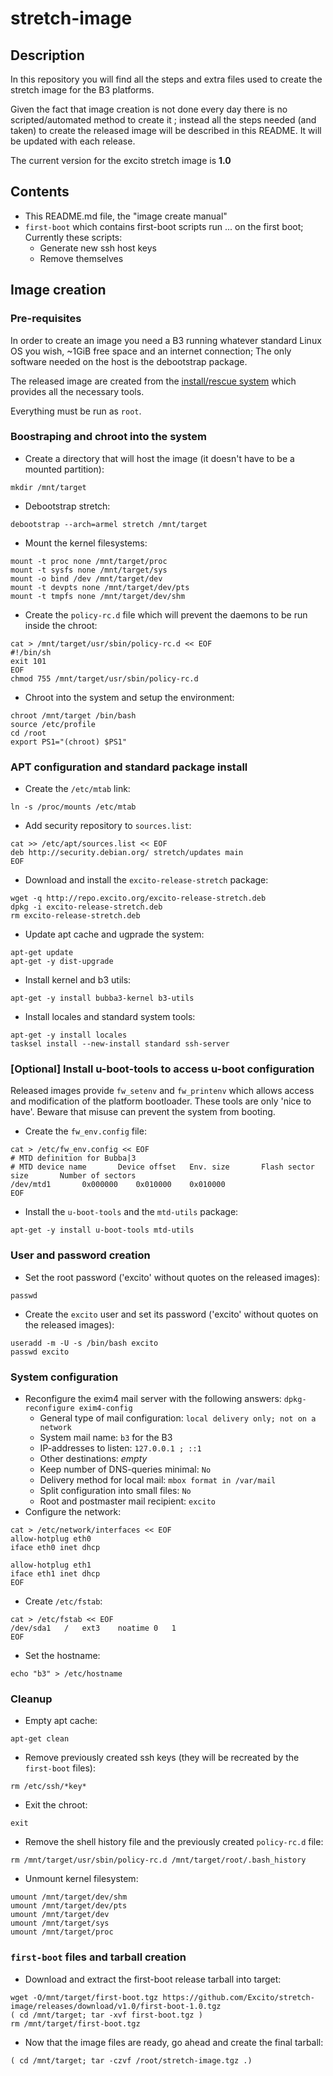 # stretch-image

## Description

In this repository you will find all the steps and extra files used to create the stretch image for the B3 platforms.

Given the fact that image creation is not done every day there is no scripted/automated method to create it ; instead all the steps needed (and taken) to create the released image will be described in this README. It will be updated with each release.

The current version for the excito stretch image is **1.0**

## Contents

- This README.md file, the "image create manual"
- `first-boot` which contains first-boot scripts run ... on the first boot; Currently these scripts:
  - Generate new ssh host keys
  - Remove themselves

## Image creation

### Pre-requisites

In order to create an image you need a B3 running whatever standard Linux OS you wish, ~1GiB free space and an internet connection; The only software needed on the host is the debootstrap package.

The released image are created from the [install/rescue system](https://github.com/Excito/buildroot) which provides all the necessary tools.

Everything must be run as `root`.

### Boostraping and chroot into the system

- Create a directory that will host the image (it doesn't have to be a mounted partition):
```
mkdir /mnt/target
```
- Debootstrap stretch:
```
debootstrap --arch=armel stretch /mnt/target 
```
- Mount the kernel filesystems:
```
mount -t proc none /mnt/target/proc
mount -t sysfs none /mnt/target/sys
mount -o bind /dev /mnt/target/dev
mount -t devpts none /mnt/target/dev/pts
mount -t tmpfs none /mnt/target/dev/shm
```
- Create the `policy-rc.d` file which will prevent the daemons to be run inside the chroot:
```
cat > /mnt/target/usr/sbin/policy-rc.d << EOF
#!/bin/sh
exit 101
EOF
chmod 755 /mnt/target/usr/sbin/policy-rc.d
```
- Chroot into the system and setup the environment:
```
chroot /mnt/target /bin/bash
source /etc/profile
cd /root
export PS1="(chroot) $PS1"
```

### APT configuration and standard package install

- Create the `/etc/mtab` link:
```
ln -s /proc/mounts /etc/mtab
```
- Add security repository to `sources.list`:
```
cat >> /etc/apt/sources.list << EOF
deb http://security.debian.org/ stretch/updates main
EOF
```
- Download and install the `excito-release-stretch` package:
```
wget -q http://repo.excito.org/excito-release-stretch.deb
dpkg -i excito-release-stretch.deb
rm excito-release-stretch.deb
```
- Update apt cache and ugprade the system:
```
apt-get update
apt-get -y dist-upgrade
```
- Install kernel and b3 utils:
```
apt-get -y install bubba3-kernel b3-utils
```
- Install locales and standard system tools:
```
apt-get -y install locales
tasksel install --new-install standard ssh-server
```

### [Optional] Install u-boot-tools to access u-boot configuration

Released images provide `fw_setenv` and `fw_printenv` which allows access and modification of the platform bootloader. These tools are only 'nice to have'. Beware that misuse can prevent the system from booting.

- Create the `fw_env.config` file:
```
cat > /etc/fw_env.config << EOF
# MTD definition for Bubba|3
# MTD device name       Device offset   Env. size       Flash sector size       Number of sectors
/dev/mtd1		0x000000	0x010000	0x010000
EOF
```
- Install the `u-boot-tools` and the `mtd-utils` package:
```
apt-get -y install u-boot-tools mtd-utils
```

### User and password creation

- Set the root password ('excito' without quotes on the released images):
```
passwd
```
- Create the `excito` user and set its password ('excito' without quotes on the released images):
```
useradd -m -U -s /bin/bash excito
passwd excito
```

### System configuration

- Reconfigure the exim4 mail server with the following answers:
`dpkg-reconfigure exim4-config`
  - General type of mail configuration: `local delivery only; not on a network`
  - System mail name: `b3` for the B3
  - IP-addresses to listen: `127.0.0.1 ; ::1`
  - Other destinations: *empty*
  - Keep number of DNS-queries minimal: `No`
  - Delivery method for local mail: `mbox format in /var/mail`
  - Split configuration into small files: `No`
  - Root and postmaster mail recipient: `excito`
- Configure the network:
```
cat > /etc/network/interfaces << EOF
allow-hotplug eth0
iface eth0 inet dhcp

allow-hotplug eth1
iface eth1 inet dhcp
EOF
```
- Create `/etc/fstab`:
```
cat > /etc/fstab << EOF
/dev/sda1   /   ext3    noatime 0   1
EOF
```
- Set the hostname:
```
echo "b3" > /etc/hostname
```
### Cleanup
- Empty apt cache:
```
apt-get clean
```
- Remove previously created ssh keys (they will be recreated by the `first-boot` files):
```
rm /etc/ssh/*key*
```
- Exit the chroot:
```
exit
```
- Remove the shell history file and the previously created `policy-rc.d` file:
```
rm /mnt/target/usr/sbin/policy-rc.d /mnt/target/root/.bash_history
```
- Unmount kernel filesystem:
```
umount /mnt/target/dev/shm
umount /mnt/target/dev/pts
umount /mnt/target/dev
umount /mnt/target/sys
umount /mnt/target/proc
```

### `first-boot` files and tarball creation ###
- Download and extract the first-boot release tarball into target:
```
wget -O/mnt/target/first-boot.tgz https://github.com/Excito/stretch-image/releases/download/v1.0/first-boot-1.0.tgz
( cd /mnt/target; tar -xvf first-boot.tgz )
rm /mnt/target/first-boot.tgz
```
- Now that the image files are ready, go ahead and create the final tarball:
```
( cd /mnt/target; tar -czvf /root/stretch-image.tgz .)
```
